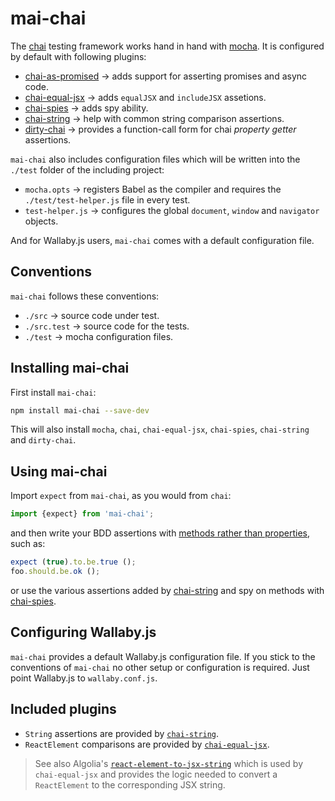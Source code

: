 # mai-chai
The [chai](http://chaijs.com) testing framework works hand in hand with
[mocha](https://mochajs.org/). It is configured by default with following
plugins:

* [chai-as-promised](https://github.com/domenic/chai-as-promised) &rarr; adds
  support for asserting promises and async code.
* [chai-equal-jsx](https://github.com/echenley/chai-equal-jsx) &rarr; adds
  `equalJSX` and `includeJSX` assetions.
* [chai-spies](http://chaijs.com/plugins/chai-spies) &rarr; adds spy ability.
* [chai-string](http://chaijs.com/plugins/chai-string) &rarr; help with common
  string comparison assertions.
* [dirty-chai](https://github.com/prodatakey/dirty-chai) &rarr; provides a
  function-call form for chai _property getter_ assertions.

`mai-chai` also includes configuration files which will be written into
the `./test` folder of the including project:

* `mocha.opts` &rarr;  registers Babel as the compiler and requires the
  `./test/test-helper.js` file in every test.
* `test-helper.js` &rarr; configures the global `document`, `window` and
  `navigator` objects.

And for Wallaby.js users, `mai-chai` comes with a default configuration
file.

## Conventions

`mai-chai` follows these conventions:

* `./src` &rarr; source code under test.
* `./src.test` &rarr; source code for the tests.
* `./test` &rarr; mocha configuration files.

## Installing mai-chai

First install `mai-chai`:

```bash
npm install mai-chai --save-dev
```

This will also install `mocha`, `chai`, `chai-equal-jsx`, `chai-spies`,
`chai-string` and `dirty-chai`.

## Using mai-chai

Import `expect` from `mai-chai`, as you would from `chai`:

```js
import {expect} from 'mai-chai';
```

and then write your BDD assertions with [methods rather than
properties](https://github.com/prodatakey/dirty-chai#function-form-for-terminating-assertion-properties),
such as:

```js
expect (true).to.be.true ();
foo.should.be.ok ();
```

or use the various assertions added by [chai-string](http://chaijs.com/plugins/chai-string)
and spy on methods with [chai-spies](http://chaijs.com/plugins/chai-spies).

## Configuring Wallaby.js

`mai-chai` provides a default Wallaby.js configuration file. If you
stick to the conventions of `mai-chai` no other setup or configuration
is required. Just point Wallaby.js to `wallaby.conf.js`.

## Included plugins

* `String` assertions are provided by [`chai-string`](https://github.com/onechiporenko/chai-string).
* `ReactElement` comparisons are provided by [`chai-equal-jsx`](https://github.com/echenley/chai-equal-jsx).

> See also Algolia's [`react-element-to-jsx-string`](https://github.com/algolia/react-element-to-jsx-string)
which is used by `chai-equal-jsx` and provides the logic needed to convert a
`ReactElement` to the corresponding JSX string.
